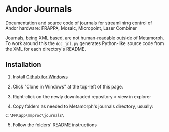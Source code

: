 Andor Journals
==============
Documentation and source code of journals for streamlining control of Andor
hardware: FRAPPA, Mosaic, Micropoint, Laser Combiner

Journals, being XML based, are not human-readable outside of Metamorph.  To
work around this the `doc_jnl.py` generates Python-like source code from the
XML for each directory's README.

Installation
------------
1.  Install [Github for Windows](http://windows.github.com/)

2.  Click "Clone in Windows" at the top-left of this page.

3.  Right-click on the newly downloaded repository > view in explorer

4.  Copy folders as needed to Metamorph's journals directory, usually:
```
C:\MM\app\mmproc\journals\
```

5.  Follow the folders' README instructions

